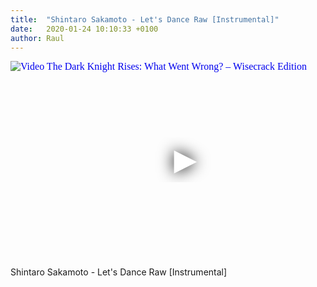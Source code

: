```yaml
---
title:  "Shintaro Sakamoto - Let's Dance Raw [Instrumental]"
date:   2020-01-24 10:10:33 +0100
author: Raul
---
```

<iframe
  width="560"
  height="315"
  src="https://www.youtube.com/embed/dCWPUCQfaZM"
  srcdoc="<style>*{padding:0;margin:0;overflow:hidden}html,body{height:100%}img,span{position:absolute;width:100%;top:0;bottom:0;margin:auto}span{height:1.5em;text-align:center;font:48px/1.5 sans-serif;color:white;text-shadow:0 0 0.5em black}</style><a href=https://www.youtube.com/embed/dCWPUCQfaZM?autoplay=1><img src=https://img.youtube.com/vi/dCWPUCQfaZM/hqdefault.jpg alt='Video The Dark Knight Rises: What Went Wrong? – Wisecrack Edition'><span>▶</span></a>"
  frameborder="0"
  allow="accelerometer; autoplay; encrypted-media; gyroscope; picture-in-picture"
  allowfullscreen
></iframe>

Shintaro Sakamoto - Let's Dance Raw [Instrumental] 
